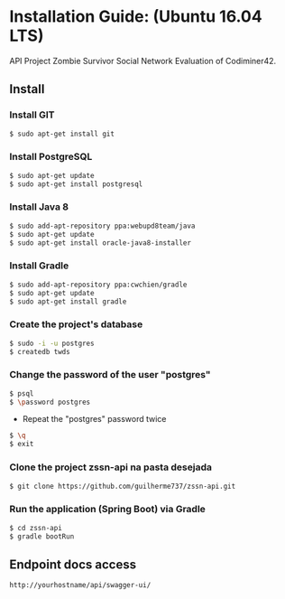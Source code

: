 # Installation Guide: (Ubuntu 16.04 LTS)

API Project Zombie Survivor Social Network Evaluation of Codiminer42.

## Install

### Install GIT

```sh
$ sudo apt-get install git
```

### Install PostgreSQL

```sh
$ sudo apt-get update
$ sudo apt-get install postgresql
```

### Install Java 8

```sh
$ sudo add-apt-repository ppa:webupd8team/java
$ sudo apt-get update
$ sudo apt-get install oracle-java8-installer
```

### Install Gradle

```sh
$ sudo add-apt-repository ppa:cwchien/gradle
$ sudo apt-get update
$ sudo apt-get install gradle
```

### Create the project's database

```sh
$ sudo -i -u postgres
$ createdb twds
```

### Change the password of the user "postgres"

```sh
$ psql
$ \password postgres
```
* Repeat the "postgres" password twice
```sh
$ \q
$ exit
```

### Clone the project zssn-api na pasta desejada

```sh
$ git clone https://github.com/guilherme737/zssn-api.git
```

### Run the application (Spring Boot) via Gradle

```sh
$ cd zssn-api
$ gradle bootRun
```

## Endpoint docs access

```sh
http://yourhostname/api/swagger-ui/
```
